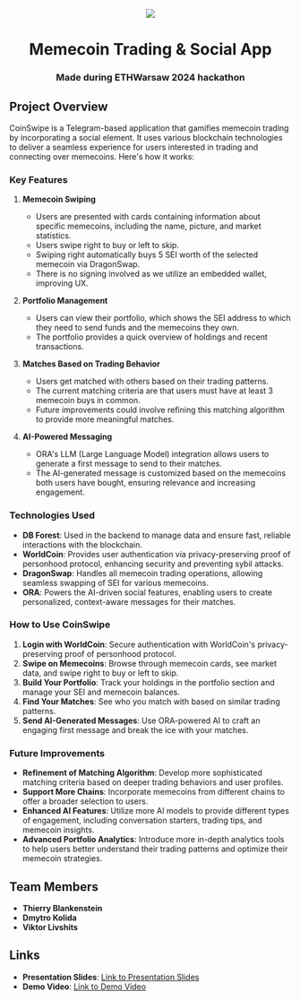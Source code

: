 <p align="center">
  <img src="https://i.postimg.cc/Dfg4fYSw-/Logo-3.png" />
</p>

<h1 align="center">Memecoin Trading & Social App</h1>
<h3 align="center">Made during ETHWarsaw 2024 hackathon</h3>

Project Overview
----------------

CoinSwipe is a Telegram-based application that gamifies memecoin trading by incorporating a social element. It uses various blockchain technologies to deliver a seamless experience for users interested in trading and connecting over memecoins. Here's how it works:

### Key Features

1.  **Memecoin Swiping**

    -   Users are presented with cards containing information about specific memecoins, including the name, picture, and market statistics.
    -   Users swipe right to buy or left to skip.
    -   Swiping right automatically buys 5 SEI worth of the selected memecoin via DragonSwap.
    -   There is no signing involved as we utilize an embedded wallet, improving UX.
2.  **Portfolio Management**

    -   Users can view their portfolio, which shows the SEI address to which they need to send funds and the memecoins they own.
    -   The portfolio provides a quick overview of holdings and recent transactions.
3.  **Matches Based on Trading Behavior**

    -   Users get matched with others based on their trading patterns.
    -   The current matching criteria are that users must have at least 3 memecoin buys in common.
    -   Future improvements could involve refining this matching algorithm to provide more meaningful matches.
4.  **AI-Powered Messaging**

    -   ORA's LLM (Large Language Model) integration allows users to generate a first message to send to their matches.
    -   The AI-generated message is customized based on the memecoins both users have bought, ensuring relevance and increasing engagement.

### Technologies Used

-   **DB Forest**: Used in the backend to manage data and ensure fast, reliable interactions with the blockchain.
-   **WorldCoin**: Provides user authentication via privacy-preserving proof of personhood protocol, enhancing security and preventing sybil attacks.
-   **DragonSwap**: Handles all memecoin trading operations, allowing seamless swapping of SEI for various memecoins.
-   **ORA**: Powers the AI-driven social features, enabling users to create personalized, context-aware messages for their matches.

### How to Use CoinSwipe

1.  **Login with WorldCoin**: Secure authentication with WorldCoin's privacy-preserving proof of personhood protocol.
2.  **Swipe on Memecoins**: Browse through memecoin cards, see market data, and swipe right to buy or left to skip.
3.  **Build Your Portfolio**: Track your holdings in the portfolio section and manage your SEI and memecoin balances.
4.  **Find Your Matches**: See who you match with based on similar trading patterns.
5.  **Send AI-Generated Messages**: Use ORA-powered AI to craft an engaging first message and break the ice with your matches.

### Future Improvements

-   **Refinement of Matching Algorithm**: Develop more sophisticated matching criteria based on deeper trading behaviors and user profiles.
-   **Support More Chains**: Incorporate memecoins from different chains to offer a broader selection to users.
-   **Enhanced AI Features**: Utilize more AI models to provide different types of engagement, including conversation starters, trading tips, and memecoin insights.
-   **Advanced Portfolio Analytics**: Introduce more in-depth analytics tools to help users better understand their trading patterns and optimize their memecoin strategies.

Team Members
------------

-   **Thierry Blankenstein**
-   **Dmytro Kolida**
-   **Viktor Livshits**

Links
-----

-   **Presentation Slides**: [Link to Presentation Slides](https://docs.google.com/presentation/d/1I0YFVhDkDUwdWBmEve92BkDd5m8GAA3y1yNUJXHbiPw/edit?usp=sharing)
-   **Demo Video**: [Link to Demo Video](https://www.youtube.com/watch?v=6MDAiJexr8k)
